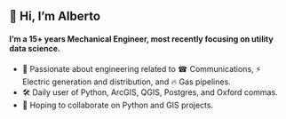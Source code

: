 ## 👋 Hi, I’m Alberto
#### I’m a 15+ years Mechanical Engineer, most recently focusing on utility data science.
- 👷 Passionate about engineering related to ☎ Communications, ⚡ Electric generation and distribution, and 🔥 Gas pipelines.
- 🛠️ Daily user of Python, ArcGIS, QGIS, Postgres, and Oxford commas.
- 🤝 Hoping to collaborate on Python and GIS projects.

<!---
arr175/arr175 is a ✨ special ✨ repository because its `README.md` (this file) appears on your GitHub profile.
You can click the Preview link to take a look at your changes.
--->
